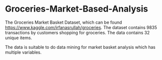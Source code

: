 # Groceries-Market-Based-Analysis

The Groceries Market Basket Dataset, which can be found https://www.kaggle.com/irfanasrullah/groceries. The dataset contains 9835 transactions by customers shopping for groceries. The data contains 32 unique items.


The data is suitable to do data mining for market basket analysis which has multiple variables.


